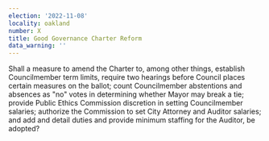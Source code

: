 ```yaml
---
election: '2022-11-08'
locality: oakland
number: X
title: Good Governance Charter Reform
data_warning: ''
---
```

Shall a measure to amend the Charter to, among other things, establish Councilmember term limits, require two hearings before Council places certain measures on the ballot; count Councilmember abstentions and absences as "no" votes in determining whether Mayor may break a tie; provide Public Ethics Commission discretion in setting Councilmember salaries; authorize the Commission to set City Attorney and Auditor salaries; and add and detail duties and provide minimum staffing for the Auditor, be adopted?
